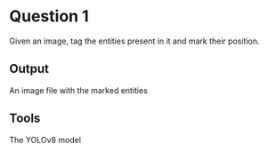 # Question 1

Given an image, tag the entities present in it and mark their position.

## Output

An image file with the marked entities

## Tools

The YOLOv8 model
